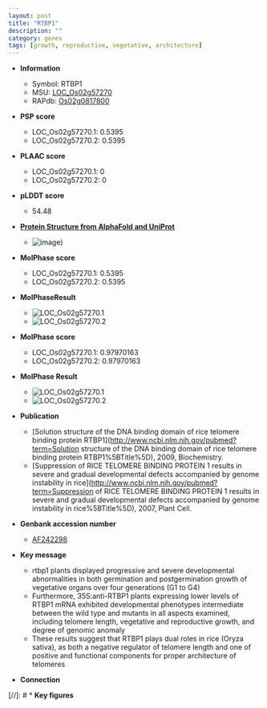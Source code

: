 ```yaml
---
layout: post
title: "RTBP1"
description: ""
category: genes
tags: [growth, reproductive, vegetative, architecture]
---
```


* **Information**  
    + Symbol: RTBP1  
    + MSU: [LOC_Os02g57270](http://rice.plantbiology.msu.edu/cgi-bin/ORF_infopage.cgi?orf=LOC_Os02g57270)  
    + RAPdb: [Os02g0817800](http://rapdb.dna.affrc.go.jp/viewer/gbrowse_details/irgsp1?name=Os02g0817800)  

* **PSP score**  
    + LOC_Os02g57270.1: 0.5395 
    + LOC_Os02g57270.2: 0.5395 

* **PLAAC score**  
    + LOC_Os02g57270.1: 0 
    + LOC_Os02g57270.2: 0 

* **pLDDT score**
    + 54.48

* **[Protein Structure from AlphaFold and UniProt](https://www.uniprot.org/uniprotkb/Q9LL45/entry#structure)**
    + ![image](https://ricepsp.github.io/images/Q9/AF-Q9LL45-F1.png))

* **MolPhase score**
    + LOC_Os02g57270.1: 0.5395
    + LOC_Os02g57270.2: 0.5395

* **MolPhaseResult**
    + ![LOC_Os02g57270.1](https://ricepsp.github.io/pictures/LOC_Os02g/LOC_Os02g57270.1.png)
    + ![LOC_Os02g57270.2](https://ricepsp.github.io/pictures/LOC_Os02g/LOC_Os02g57270.2.png)

* **MolPhase score**
    + LOC_Os02g57270.1: 0.97970163
    + LOC_Os02g57270.2: 0.97970163

* **MolPhase Result**
    + ![LOC_Os02g57270.1](https://304243504.github.io/Pictures/LOC_Os02g/LOC_Os02g57270.1.png)
    + ![LOC_Os02g57270.2](https://304243504.github.io/Pictures/LOC_Os02g/LOC_Os02g57270.2.png)

* **Publication**  
    + [Solution structure of the DNA binding domain of rice telomere binding protein RTBP1](http://www.ncbi.nlm.nih.gov/pubmed?term=Solution structure of the DNA binding domain of rice telomere binding protein RTBP1%5BTitle%5D), 2009, Biochemistry.
    + [Suppression of RICE TELOMERE BINDING PROTEIN 1 results in severe and gradual developmental defects accompanied by genome instability in rice](http://www.ncbi.nlm.nih.gov/pubmed?term=Suppression of RICE TELOMERE BINDING PROTEIN 1 results in severe and gradual developmental defects accompanied by genome instability in rice%5BTitle%5D), 2007, Plant Cell.

* **Genbank accession number**  
    + [AF242298](http://www.ncbi.nlm.nih.gov/nuccore/AF242298)

* **Key message**  
    + rtbp1 plants displayed progressive and severe developmental abnormalities in both germination and postgermination growth of vegetative organs over four generations (G1 to G4)
    + Furthermore, 35S:anti-RTBP1 plants expressing lower levels of RTBP1 mRNA exhibited developmental phenotypes intermediate between the wild type and mutants in all aspects examined, including telomere length, vegetative and reproductive growth, and degree of genomic anomaly
    + These results suggest that RTBP1 plays dual roles in rice (Oryza sativa), as both a negative regulator of telomere length and one of positive and functional components for proper architecture of telomeres

* **Connection**  

[//]: # * **Key figures**  


